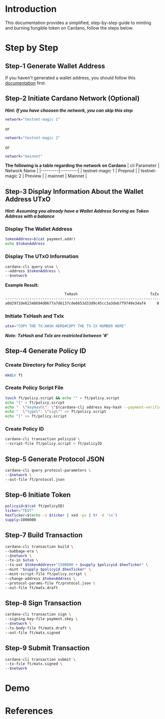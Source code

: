 # Introduction

This documentation provides a simplified, step-by-step guide to minting and burning fungible token on Cardano, follow the steps below.

# Step by Step

## Step-1 Generate Wallet Address

If you haven't generated a wallet address, you should follow this [documentation](https://github.com/ValdryanIvandito/cardano-basic-transaction-guide/blob/main/generate-wallet-address-eng.md) first.

## Step-2 Initiate Cardano Network (Optional)

**_Hint: If you have choosen the network, you can skip this step_**

```bash
network="testnet-magic 1"
```

_or_

```bash
network="testnet-magic 2"
```

_or_

```bash
network="mainnet"
```

**The following is a table regarding the network on Cardano**
| cli Parameter | Network Name |
|---------|---------|
| testnet-magic 1 | Preprod |
| testnet-magic 2 | Preview |
| mainnet | Mainnet |

## Step-3 Display Information About the Wallet Address UTxO

**_Hint: Assuming you already have a Wallet Address Serving as Token Address with a balance_**

### Display The Wallet Address

```bash
tokenAddress=$(cat payment.addr)
echo $tokenAddress
```

### Display The UTxO Information

```bash
cardano-cli query utxo \
--address $tokenAddress \
--$network
```

**Example Result:**

```bash
                           TxHash                                 TxIx        Amount
--------------------------------------------------------------------------------------
a0d2972de62348694d0677a7d6137cde6653d33d9c45cc3a3deb7f9749e34af4     0        10000000000 lovelace + TxOutDatumNone
```

### Initiate TxHash and TxIx

```bash
utxo="COPY THE TX-HASH HERE#COPY THE TX-IX NUMBER HERE"
```

**_Note: TxHash and TxIx are restricted between '#'_**

## Step-4 Generate Policy ID

### Create Directory for Policy Script

```bash
mkdir ft
```

### Create Policy Script File

```bash
touch ft/policy.script && echo "" > ft/policy.script
echo "{" > ft/policy.script
echo "  \"keyHash\": \"$(cardano-cli address key-hash --payment-verification-key-file payment.vkey)\"," >> ft/policy.script
echo "  \"type\": \"sig\"" >> ft/policy.script
echo "}" >> ft/policy.script
```

### Create Policy ID

```bash
cardano-cli transaction policyid \
--script-file ft/policy.script > ft/policyID
```

## Step-5 Generate Protocol JSON

```bash
cardano-cli query protocol-parameters \
--$network \
--out-file ft/protocol.json
```

## Step-6 Initiate Token

```bash
policyid=$(cat ft/policyID)
ticker="TEST"
hexTicker=$(echo -n $ticker | xxd -ps | tr -d '\n')
supply=1000000
```

## Step-7 Build Transaction

```bash
cardano-cli transaction build \
--babbage-era \
--$network \
--tx-in $utxo \
--tx-out $tokenAddress+"1500000 + $supply $policyid.$hexTicker" \
--mint "$supply $policyid.$hexTicker" \
--mint-script-file ft/policy.script \
--change-address $tokenAddress \
--protocol-params-file ft/protocol.json \
--out-file ft/matx.draft
```

## Step-8 Sign Transaction

```bash
cardano-cli transaction sign \
--signing-key-file payment.skey \
--$network \
--tx-body-file ft/matx.draft \
--out-file ft/matx.signed
```

## Step-9 Submit Transaction

```bash
cardano-cli transaction submit \
--tx-file ft/matx.signed \
--$network
```

# Demo

# References
